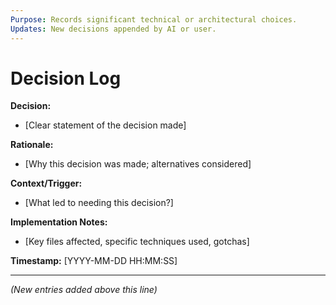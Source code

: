 ```yaml
---
Purpose: Records significant technical or architectural choices.
Updates: New decisions appended by AI or user.
---
```


# Decision Log

**Decision:**
* [Clear statement of the decision made]

**Rationale:**
* [Why this decision was made; alternatives considered]

**Context/Trigger:**
* [What led to needing this decision?]

**Implementation Notes:**
* [Key files affected, specific techniques used, gotchas]

**Timestamp:** [YYYY-MM-DD HH:MM:SS]

---

*(New entries added above this line)*